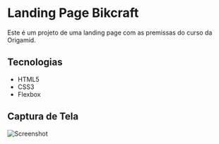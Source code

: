 # Landing Page Bikcraft
Este é um projeto de uma landing page com as premissas do curso da Origamid.

## Tecnologias
- HTML5
- CSS3
- Flexbox

## Captura de Tela
![Screenshot](../0309%20Posicionamento%20Exercício%201/assets/img/Screenshot.png)